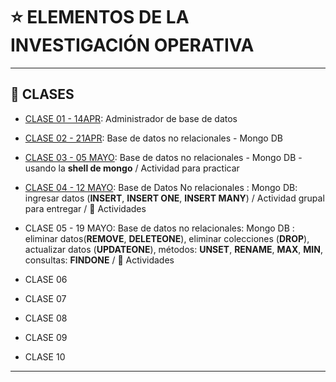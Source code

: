 # :star: ELEMENTOS DE LA INVESTIGACIÓN OPERATIVA

---

## :book: CLASES

- [CLASE 01 - 14APR](https://github.com/eugenia1984/UTN-FRSR-Programacion/blob/main/2do_anio_1er_semestre/elementos_de_la_investigacion_operativa/clase01.md): Administrador de base de datos

- [CLASE 02 - 21APR](https://github.com/eugenia1984/UTN-FRSR-Programacion/blob/main/2do_anio_1er_semestre/elementos_de_la_investigacion_operativa/clase02.md): Base de datos no relacionales - Mongo DB

- [CLASE 03 - 05 MAYO](https://github.com/eugenia1984/UTN-FRSR-Programacion/blob/main/2do_anio_1er_semestre/elementos_de_la_investigacion_operativa/clase03.md): Base de datos no relacionales - Mongo DB - usando la **shell de mongo** / Actividad para practicar

- [CLASE 04 - 12 MAYO](https://github.com/eugenia1984/UTN-FRSR-Programacion/blob/main/2do_anio_1er_semestre/elementos_de_la_investigacion_operativa/clase04.md): Base de Datos No relacionales : Mongo DB: ingresar datos (**INSERT**, **INSERT ONE**, **INSERT MANY**) / Actividad grupal para entregar / :book: Actividades

- CLASE 05 - 19 MAYO: Base de datos no relacionales: Mongo DB : eliminar datos(**REMOVE**, **DELETEONE**), eliminar colecciones (**DROP**), actualizar datos (**UPDATEONE**), métodos: **UNSET**, **RENAME**, **MAX**, **MIN**, consultas: **FINDONE** / :book: Actividades

- CLASE 06

- CLASE 07

- CLASE 08

- CLASE 09

- CLASE 10

---
